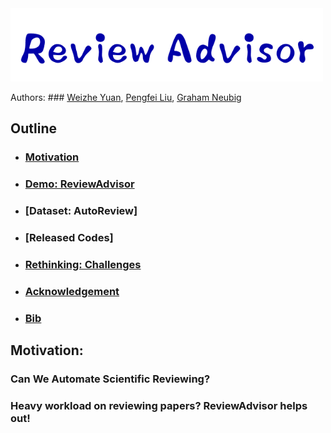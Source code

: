 
<img src="./fig/logo.png" width="500" class="center">

Authors: ### [Weizhe Yuan](), [Pengfei Liu](), [Graham Neubig]()


## Outline
* ### [Motivation](https://github.com/neulab/ReviewAdvisor#Motivation-1)
* ### [Demo: ReviewAdvisor](https://github.com/neulab/ReviewAdvisor#Motivation-1)
* ### [Dataset: AutoReview]
* ### [Released Codes]
* ### [Rethinking: Challenges](https://github.com/neulab/ReviewAdvisor#Released-Data-1)
* ### [Acknowledgement](https://github.com/neulab/ReviewAdvisor#Meta-evaluation-Tool-1)
* ### [Bib](https://github.com/neulab/ReviewAdvisor#Bib-1)


## Motivation:

### Can We Automate Scientific Reviewing?
### Heavy workload on reviewing papers?  ReviewAdvisor helps out!
